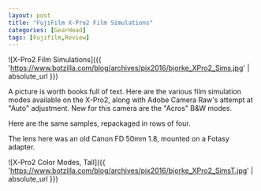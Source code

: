 ```yaml
---
layout: post
title: "FujiFilm X-Pro2 Film Simulations"
categories: [GearHead]
tags: [Fujifilm,Review]
---
```



![X-Pro2 Film Simulations]({{ 'https://www.botzilla.com/blog/archives/pix2016/bjorke_XPro2_Sims.jpg' | absolute_url }})

A picture is worth books full of text. Here are the various film simulation modes available on the X-Pro2, along with Adobe Camera Raw's attempt at "Auto" adjustment. New for this camera are the "Acros" B&W modes.


<!--more-->
Here are the same samples, repackaged in rows of four.

The lens here was an old Canon FD 50mm 1.8, mounted on a Fotasy adapter.



![X-Pro2 Color Modes, Tall]({{ 'https://www.botzilla.com/blog/archives/pix2016/bjorke_XPro2_SimsT.jpg' | absolute_url }})


